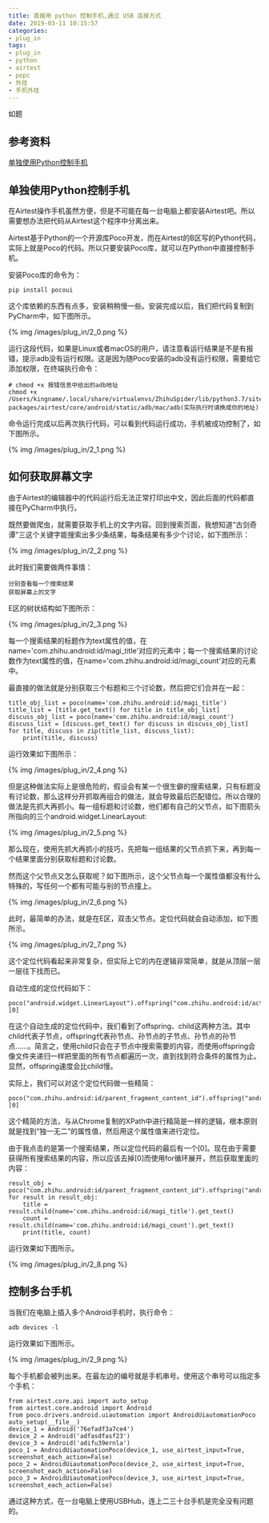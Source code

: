 ```yaml
---
title: 直接用 python 控制手机,通过 USB 连接方式
date: 2019-03-11 10:15:57
categories:
- plug_in
tags:
- plug_in
- python
- airtest
- popc
- 外挂
- 手机外挂
---
```

如题

<!-- more -->

## 参考资料

[单独使用Python控制手机](https://juejin.im/post/5c42fd6251882525153c325a)

## 单独使用Python控制手机

在Airtest操作手机虽然方便，但是不可能在每一台电脑上都安装Airtest吧。所以需要想办法把代码从Airtest这个程序中分离出来。

Airtest基于Python的一个开源库Poco开发，而在Airtest的B区写的Python代码，实际上就是Poco的代码。所以只要安装Poco库，就可以在Python中直接控制手机。

安装Poco库的命令为：

	pip install pocoui
	
这个库依赖的东西有点多，安装稍稍慢一些。安装完成以后，我们把代码复制到PyCharm中，如下图所示。

{% img /images/plug_in/2_0.png %}

运行这段代码，如果是Linux或者macOS的用户，请注意看运行结果是不是有报错，提示adb没有运行权限。这是因为随Poco安装的adb没有运行权限，需要给它添加权限，在终端执行命令：

	# chmod +x 报错信息中给出的adb地址
	chmod +x /Users/kingname/.local/share/virtualenvs/ZhihuSpider/lib/python3.7/site-packages/airtest/core/android/static/adb/mac/adb(实际执行时请换成你的地址)

命令运行完成以后再次执行代码，可以看到代码运行成功，手机被成功控制了，如下图所示。

{% img /images/plug_in/2_1.png %}

## 如何获取屏幕文字

由于Airtest的编辑器中的代码运行后无法正常打印出中文，因此后面的代码都直接在PyCharm中执行。

既然要做爬虫，就需要获取手机上的文字内容。回到搜索页面，我想知道“古剑奇谭”三这个关键字能搜索出多少条结果，每条结果有多少个讨论，如下图所示：

{% img /images/plug_in/2_2.png %}

此时我们需要做两件事情：

	分别查看每一个搜索结果
	获取屏幕上的文字
	
E区的树状结构如下图所示：

{% img /images/plug_in/2_3.png %}

每一个搜索结果的标题作为text属性的值，在name='com.zhihu.android:id/magi_title'对应的元素中；每一个搜索结果的讨论数作为text属性的值，在name='com.zhihu.android:id/magi_count'对应的元素中。

最直接的做法就是分别获取三个标题和三个讨论数，然后把它们合并在一起：

	title_obj_list = poco(name='com.zhihu.android:id/magi_title')
	title_list = [title.get_text() for title in title_obj_list]
	discuss_obj_list = poco(name='com.zhihu.android:id/magi_count')
	discuss_list = [discuss.get_text() for discuss in discuss_obj_list]
	for title, discuss in zip(title_list, discuss_list):
		print(title, discuss)
		
运行效果如下图所示：

{% img /images/plug_in/2_4.png %}

但是这种做法实际上是很危险的，假设会有某一个很生僻的搜索结果，只有标题没有讨论数，那么这样分开抓取再组合的做法，就会导致最后匹配错位。所以合理的做法是先抓大再抓小。每一组标题和讨论数，他们都有自己的父节点，如下图箭头所指向的三个android.widget.LinearLayout:

{% img /images/plug_in/2_5.png %}

那么现在，使用先抓大再抓小的技巧，先把每一组结果的父节点抓下来，再到每一个结果里面分别获取标题和讨论数。

然而这个父节点又怎么获取呢？如下图所示，这个父节点每一个属性值都没有什么特殊的，写任何一个都有可能与别的节点撞上。

{% img /images/plug_in/2_6.png %}

此时，最简单的办法，就是在E区，双击父节点。定位代码就会自动添加，如下图所示。

{% img /images/plug_in/2_7.png %}

这个定位代码看起来非常复杂，但实际上它的内在逻辑非常简单，就是从顶层一层一层往下找而已。

自动生成的定位代码如下：

	poco("android.widget.LinearLayout").offspring("com.zhihu.android:id/action_bar_root").offspring("com.zhihu.android:id/parent_fragment_content_id").offspring("android.support.v7.widget.RecyclerView").child("android.widget.LinearLayout")[0]
	
在这个自动生成的定位代码中，我们看到了offspring、child这两种方法。其中child代表子节点，offspring代表孙节点、孙节点的子节点、孙节点的孙节点……。简言之，使用child只会在子节点中搜索需要的内容，而使用offspring会像文件夹递归一样把里面的所有节点都遍历一次，直到找到符合条件的属性为止。显然，offspring速度会比child慢。

实际上，我们可以对这个定位代码做一些精简：

	poco("com.zhihu.android:id/parent_fragment_content_id").offspring("android.support.v7.widget.RecyclerView").child("android.widget.LinearLayout")[0]

这个精简的方法，与从Chrome复制的XPath中进行精简是一样的逻辑，根本原则就是找到“独一无二”的属性值，然后用这个属性值来进行定位。

由于我点击的是第一个搜索结果，所以定位代码的最后有一个[0]。现在由于需要获得所有搜索结果的内容，所以应该去掉[0]而使用for循环展开，然后获取里面的内容：

	result_obj = poco("com.zhihu.android:id/parent_fragment_content_id").offspring("android.support.v7.widget.RecyclerView").child("android.widget.LinearLayout")
	for result in result_obj:
		title = result.child(name='com.zhihu.android:id/magi_title').get_text()
		count = result.child(name='com.zhihu.android:id/magi_count').get_text()
		print(title, count)

运行效果如下图所示。

{% img /images/plug_in/2_8.png %}

## 控制多台手机

当我们在电脑上插入多个Android手机时，执行命令：

	adb devices -l
	
运行效果如下图所示。

{% img /images/plug_in/2_9.png %}

每个手机都会被列出来。在最左边的编号就是手机串号。使用这个串号可以指定多个手机：

	from airtest.core.api import auto_setup
	from airtest.core.android import Android
	from poco.drivers.android.uiautomation import AndroidUiautomationPoco
	auto_setup(__file__)
	device_1 = Android('76efadf3a7ce4')
	device_2 = Android('adfasdfasf23')
	device_3 = Android('adifu39ernla')
	poco_1 = AndroidUiautomationPoco(device_1, use_airtest_input=True, screenshot_each_action=False)
	poco_2 = AndroidUiautomationPoco(device_2, use_airtest_input=True, screenshot_each_action=False)
	poco_3 = AndroidUiautomationPoco(device_3, use_airtest_input=True, screenshot_each_action=False)

通过这种方式，在一台电脑上使用USBHub，连上二三十台手机是完全没有问题的。















